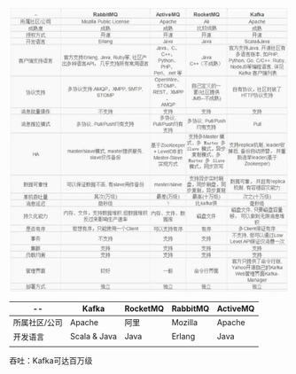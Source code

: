 ![image-20230328115617710](assets/image-20230328115617710.png)



| --            | Kafka        | RocketMQ | RabbitMQ | ActiveMQ |
| ------------- | ------------ | -------- | -------- | -------- |
| 所属社区/公司 | Apache       | 阿里     | Mozilla  | Apache   |
| 开发语言      | Scala & Java | Java     | Erlang   | Java     |
|               |              |          |          |          |





吞吐：Kafka可达百万级